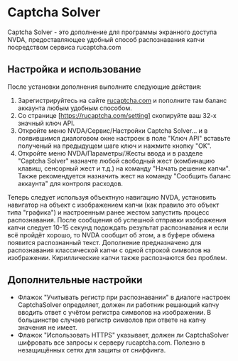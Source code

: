 # Captcha Solver

Captcha Solver - это дополнение для программы экранного доступа NVDA, предоставляющее удобный способ распознавания капчи посредством сервиса rucaptcha.com

## Настройка и использование
После установки дополнения выполните следующие действия:

1. Зарегистрируйтесь на сайте [rucaptcha.com](https://rucaptcha.com/) и пополните там баланс аккаунта любым удобным способом.
2. Со странице [https://rucaptcha.com/setting] скопируйте ваш 32-х значный ключ API.
3. Откройте меню NVDA/Сервис/Настройки Captcha Solver... и в появившимся диалоговом окне настроек в поле "Ключ API" вставьте полученый на предыдущем шаге ключ и нажмите кнопку "OK".
4. Откройте меню NVDA/Параметры/Жесты ввода и в разделе "Captcha Solver" назначте любой свободный жест (комбинацию клавиш, сенсорный жест и т.д.) на команду "Начать решение капчи". Также рекомендуется назначить жест на команду "Сообщить баланс аккаунта" для контроля расходов.

Теперь следует используя объектную навигацию NVDA, установить навигатор на объект с изображением капчи (как правило это объект типа "графика") и настроенным ранее жестом запустить процесс распознавания.
После сообщения об успешной отправки изображения капчи следует 10-15 секунд подождать результат распознавания и если всё пройдёт хорошо, то NVDA сообщит об этом, а в буфере обмена появится распознанный текст.
Дополнение предназначено для распознавания классической капчи с одной строкой символов на изображении. Кириллические капчи также распознаются без проблем.

## Дополнительные настройки

* Флажок "Учитывать регистр при распознавании" в диалоге настроек CaptchaSolver определяет, должен ли работник решающий капчу вводить ответ с учётом регистра символов на изображении. В большинстве случаев регистр символов при ответе на капчу значения не имеет.
* Флажок "Использовать HTTPS" указывает, должен ли CaptchaSolver шифровать все запросы к серверу rucaptcha.com. Полезно в незащищённых сетях для защиты от сниффинга.
